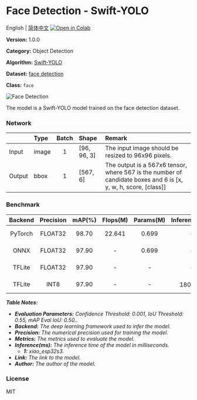 # Face Detection - Swift-YOLO

English | [简体中文](../zh_CN/Face_Detection_Swift-YOLO_96.md) [![Open in Colab](https://colab.research.google.com/assets/colab-badge.svg)](https://colab.research.google.com/github/seeed-studio/sscma-model-zoo/blob/main/notebooks/en/Face_Detection_Swift-YOLO_96.ipynb)

**Version:** 1.0.0

**Category:** Object Detection

**Algorithm:** [Swift-YOLO](configs/yolov5/swift_yolo_1xb16_300e_coco.py)

**Dataset:** [face detection](https://app.roboflow.com/detection-02p2y/face-b3jhr/2)

**Class:** `face`

![Face Detection](https://files.seeedstudio.com/sscma/static/detection_face.png)

The model is a Swift-YOLO model trained on the face detection dataset.

### Network 

|        | Type   |  Batch  | Shape       | Remark                                                                                                         |
|:-------|:-------|:-------:|:------------|:---------------------------------------------------------------------------------------------------------------|
| Input  | image  |    1    | [96, 96, 3] | The input image should be resized to 96x96 pixels.                                                             |
| Output | bbox   |    1    | [567, 6]    | The output is a 567x6 tensor, where 567 is the number of candidate boxes and 6 is [x, y, w, h, score, [class]] |
### Benchmark

|  Backend  |  Precision  |  mAP(%)  |  Flops(M)  |  Params(M)  |    Inference(ms)    |                                                                                  Download                                                                                  |    Author    |
|:---------:|:-----------:|:--------:|:----------:|:-----------:|:-------------------:|:--------------------------------------------------------------------------------------------------------------------------------------------------------------------------:|:------------:|
|  PyTorch  |   FLOAT32   |  98.70   |   22.641   |    0.699    |          -          |      [Link](https://files.seeedstudio.com/sscma/model_zoo/detection/face_detection/swift_yolo_1xb16_300e_coco_300_sha1_fe1d7dec30d62e583a7ccf717fd6585c792570bf.pth)       | Seeed Studio |
|   ONNX    |   FLOAT32   |  97.90   |     -      |    0.699    |          -          |  [Link](https://files.seeedstudio.com/sscma/model_zoo/detection/face_detection/swift_yolo_1xb16_300e_coco_300_float32_sha1_441e4868e17a9bac5740280b3db791a6d75ac8a7.onnx)  | Seeed Studio |
|  TFLite   |   FLOAT32   |  97.90   |     -      |      -      |          -          | [Link](https://files.seeedstudio.com/sscma/model_zoo/detection/face_detection/swift_yolo_1xb16_300e_coco_300_float32_sha1_7c75dc6e777e3d3098d7f0bdb3e5c529c4d2865a.tflite) | Seeed Studio |
|  TFLite   |    INT8     |  97.90   |     -      |      -      | 180.0<sup>(1)</sup> |  [Link](https://files.seeedstudio.com/sscma/model_zoo/detection/face_detection/swift_yolo_1xb16_300e_coco_300_int8_sha1_2287b951101007d4cd1d09c3da68e53e6f23a071.tflite)   | Seeed Studio |

***Table Notes:***

- ***Evaluation Parameters:**  Confidence Threshold: 0.001, IoU Threshold: 0.55, mAP Eval IoU: 0.50..*
- ***Backend:** The deep learning framework used to infer the model.*
- ***Precision:** The numerical precision used for training the model.*
- ***Metrics:** The metrics used to evaluate the model.*
- ***Inference(ms):** The inference time of the model in milliseconds.*
  - ***1:** xiao_esp32s3.*
- ***Link:** The link to the model.*
- ***Author:** The author of the model.*

### License

MIT


